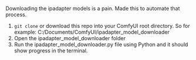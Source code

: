 Downloading the ipadapter models is a pain. Made this to automate that process.

1. `git clone` or download this repo into your ComfyUI root directory. So for example: C:/Documents/ComfyUI/ipadapter_model_downloader
2. Open the ipadapter_model_downloader folder
3. Run the ipadapter_model_downloader.py file using Python and it should show progress in the terminal.
